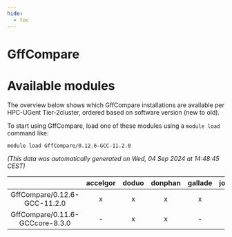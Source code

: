 ```yaml
---
hide:
  - toc
---
```


GffCompare
==========

# Available modules


The overview below shows which GffCompare installations are available per HPC-UGent Tier-2cluster, ordered based on software version (new to old).

To start using GffCompare, load one of these modules using a `module load` command like:

```shell
module load GffCompare/0.12.6-GCC-11.2.0
```

*(This data was automatically generated on Wed, 04 Sep 2024 at 14:48:45 CEST)*  

| |accelgor|doduo|donphan|gallade|joltik|shinx|skitty|
| :---: | :---: | :---: | :---: | :---: | :---: | :---: | :---: |
|GffCompare/0.12.6-GCC-11.2.0|x|x|x|x|x|-|x|
|GffCompare/0.11.6-GCCcore-8.3.0|-|x|x|-|x|-|x|
